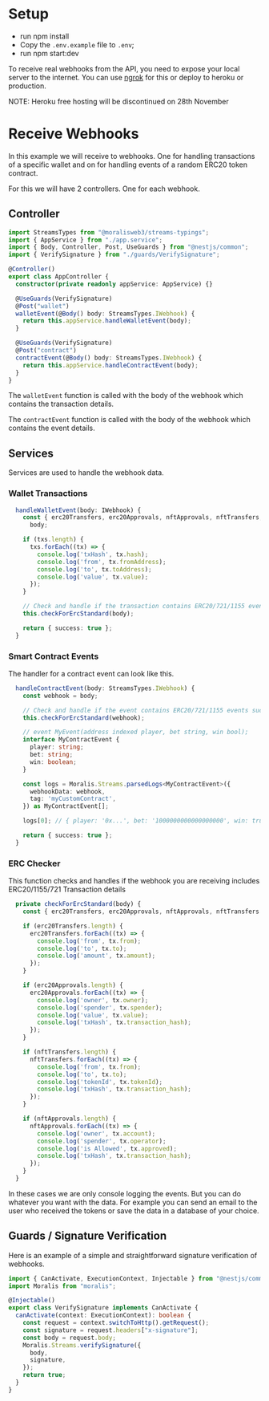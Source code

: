 # Setup

- run npm install
- Copy the `.env.example` file to `.env`;
- run npm start:dev

To receive real webhooks from the API, you need to expose your local server to
the internet. You can use [ngrok](https://ngrok.com/) for this or deploy to
heroku or production.

NOTE: Heroku free hosting will be discontinued on 28th November

# Receive Webhooks

In this example we will receive to webhooks. One for handling transactions of a
specific wallet and on for handling events of a random ERC20 token contract.

For this we will have 2 controllers. One for each webhook.

## Controller

```typescript
import StreamsTypes from "@moralisweb3/streams-typings";
import { AppService } from "./app.service";
import { Body, Controller, Post, UseGuards } from "@nestjs/common";
import { VerifySignature } from "./guards/VerifySignature";

@Controller()
export class AppController {
  constructor(private readonly appService: AppService) {}

  @UseGuards(VerifySignature)
  @Post("wallet")
  walletEvent(@Body() body: StreamsTypes.IWebhook) {
    return this.appService.handleWalletEvent(body);
  }

  @UseGuards(VerifySignature)
  @Post("contract")
  contractEvent(@Body() body: StreamsTypes.IWebhook) {
    return this.appService.handleContractEvent(body);
  }
}
```

The `walletEvent` function is called with the body of the webhook which contains
the transaction details.

The `contractEvent` function is called with the body of the webhook which
contains the event details.

## Services

Services are used to handle the webhook data.

### Wallet Transactions

```typescript
  handleWalletEvent(body: IWebhook) {
    const { erc20Transfers, erc20Approvals, nftApprovals, nftTransfers, txs } =
      body;

    if (txs.length) {
      txs.forEach((tx) => {
        console.log('txHash', tx.hash);
        console.log('from', tx.fromAddress);
        console.log('to', tx.toAddress);
        console.log('value', tx.value);
      });
    }

    // Check and handle if the transaction contains ERC20/721/1155 events such as transfers or approvals.
    this.checkForErcStandard(body);

    return { success: true };
  }
```

### Smart Contract Events

The handler for a contract event can look like this.

```typescript
  handleContractEvent(body: StreamsTypes.IWebhook) {
    const webhook = body;

    // Check and handle if the event contains ERC20/721/1155 events such as transfers or approvals.
    this.checkForErcStandard(webhook);

    // event MyEvent(address indexed player, bet string, win bool);
    interface MyContractEvent {
      player: string;
      bet: string;
      win: boolean;
    }

    const logs = Moralis.Streams.parsedLogs<MyContractEvent>({
      webhookData: webhook,
      tag: 'myCustomContract',
    }) as MyContractEvent[];

    logs[0]; // { player: '0x...', bet: '1000000000000000000', win: true }

    return { success: true };
  }
```

### ERC Checker

This function checks and handles if the webhook you are receiving includes
ERC20/1155/721 Transaction details

```typescript
  private checkForErcStandard(body) {
    const { erc20Transfers, erc20Approvals, nftApprovals, nftTransfers } = body;

    if (erc20Transfers.length) {
      erc20Transfers.forEach((tx) => {
        console.log('from', tx.from);
        console.log('to', tx.to);
        console.log('amount', tx.amount);
      });
    }

    if (erc20Approvals.length) {
      erc20Approvals.forEach((tx) => {
        console.log('owner', tx.owner);
        console.log('spender', tx.spender);
        console.log('value', tx.value);
        console.log('txHash', tx.transaction_hash);
      });
    }

    if (nftTransfers.length) {
      nftTransfers.forEach((tx) => {
        console.log('from', tx.from);
        console.log('to', tx.to);
        console.log('tokenId', tx.tokenId);
        console.log('txHash', tx.transaction_hash);
      });
    }

    if (nftApprovals.length) {
      nftApprovals.forEach((tx) => {
        console.log('owner', tx.account);
        console.log('spender', tx.operator);
        console.log('is Allowed', tx.approved);
        console.log('txHash', tx.transaction_hash);
      });
    }
  }
```

In these cases we are only console logging the events. But you can do whatever
you want with the data. For example you can send an email to the user who
received the tokens or save the data in a database of your choice.

## Guards / Signature Verification

Here is an example of a simple and straightforward signature verification of
webhooks.

```typescript
import { CanActivate, ExecutionContext, Injectable } from "@nestjs/common";
import Moralis from "moralis";

@Injectable()
export class VerifySignature implements CanActivate {
  canActivate(context: ExecutionContext): boolean {
    const request = context.switchToHttp().getRequest();
    const signature = request.headers["x-signature"];
    const body = request.body;
    Moralis.Streams.verifySignature({
      body,
      signature,
    });
    return true;
  }
}
```
